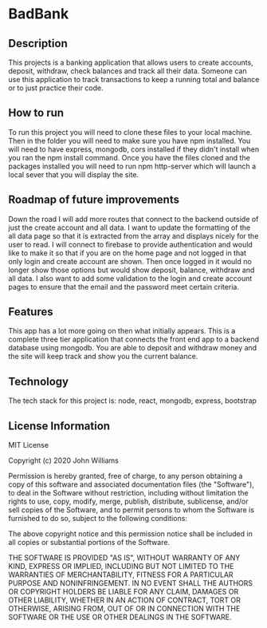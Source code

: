 # BadBank

## Description
  This projects is a banking application that allows users to create accounts, deposit, withdraw, check balances and track all their data. Someone can use this application to track transactions to keep a running total and balance or to just practice their code. 
 
## How to run 
  To run this project you will need to clone these files to your local machine. Then in the folder you will need to make sure you have npm installed. You will need to have express, mongodb, cors installed if they didn't install when you ran the npm install command. Once you have the files cloned and the packages installed you will need to run npm http-server which will launch a local sever that you will display the site. 
  
## Roadmap of future improvements
  Down the road I will add more routes that connect to the backend outside of just the create account and all data. I want to update the formatting of the all data page so that it is extracted from the array and displays nicely for the user to read. I will connect to firebase to provide authentication and would like to make it so that if you are on the home page and not logged in that only login and create account are shown. Then once logged in it would no longer show those options but would show deposit, balance, withdraw and all data. I also want to add some validation to the login and create account pages to ensure that the email and the password meet certain criteria. 
  
 ## Features
 This app has a lot more going on then what initially appears. This is a complete three tier application that connects the front end app to a backend database using mongodb. You are able to deposit and withdraw money and the site will keep track and show you the current balance. 
 
## Technology
The tech stack for this project is: node, react, mongodb, express, bootstrap
  
## License Information 
MIT License

Copyright (c) 2020 John Williams

Permission is hereby granted, free of charge, to any person obtaining a copy of this software and associated documentation files (the "Software"), to deal in the Software without restriction, including without limitation the rights to use, copy, modify, merge, publish, distribute, sublicense, and/or sell copies of the Software, and to permit persons to whom the Software is furnished to do so, subject to the following conditions:

The above copyright notice and this permission notice shall be included in all copies or substantial portions of the Software.

THE SOFTWARE IS PROVIDED "AS IS", WITHOUT WARRANTY OF ANY KIND, EXPRESS OR IMPLIED, INCLUDING BUT NOT LIMITED TO THE WARRANTIES OF MERCHANTABILITY, FITNESS FOR A PARTICULAR PURPOSE AND NONINFRINGEMENT. IN NO EVENT SHALL THE AUTHORS OR COPYRIGHT HOLDERS BE LIABLE FOR ANY CLAIM, DAMAGES OR OTHER LIABILITY, WHETHER IN AN ACTION OF CONTRACT, TORT OR OTHERWISE, ARISING FROM, OUT OF OR IN CONNECTION WITH THE SOFTWARE OR THE USE OR OTHER DEALINGS IN THE SOFTWARE.
